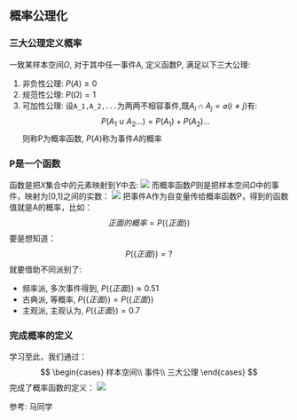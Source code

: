 ## 概率公理化
### 三大公理定义概率
一致某样本空间$\Omega$, 对于其中任一事件A, 定义函数P, 满足以下三大公理:
1. 非负性公理: $P(A)\geq 0$
2. 规范性公理: $P(\Omega)=1$
3. 可加性公理: 设`A_1,A_2,...`为两两不相容事件,既$A_i \cap A_j = \varnothing(i \neq j)$有:
$$
P(A_1 \cup A_2 ...)=P(A_1)+P(A_2)...
$$
则称P为概率函数, $P(A)$称为事件$A$的概率

### P是一个函数
函数是把$X$集合中的元素映射到$Y$中去:
![](./probability_概率公理化/5.png)
而概率函数$P$则是把样本空间$\Omega$中的事件，映射为[0,1]之间的实数：
![](./probability_概率公理化/6.png)
把事件A作为自变量传给概率函数P，得到的函数值就是A的概率，比如：
$$
正面的概率=P(\{正面\})
$$
要是想知道：
$$
P(\{正面\})=?
$$
就要借助不同派别了:
- 频率派, 多次事件得到, $P(\{正面\})\approx 0.51$
- 古典派, 等概率, $P(\{正面\}) = P(\{正面\})$
- 主观派, 主观认为, $P(\{正面\})= 0.7$

### 完成概率的定义
学习至此，我们通过：
$$
\begin{cases}
样本空间\\
事件\\
三大公理
\end{cases}
$$
完成了概率函数的定义：
![](./probability_概率公理化/7.png)

参考:
马同学